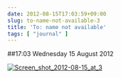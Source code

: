 ```yaml
---
date: 2012-08-15T17:03:59+09:00
slug: to-name-not-available-3
title: 'To: name not available'
tags: [ "journal" ]
---
```


##17:03 Wednesday 15 August 2012

[![Screen_shot_2012-08-15_at_3](https://getfile3.posterous.com/getfile/files.posterous.com/temp-2012-08-15/hDCrHzaktikvkhAaayitzhsDfgbCkdwjhnssHhquaosAshtjyvqpxChepHyk/Screen_Shot_2012-08-15_at_3.57.27_PM.png.scaled500.png)](https://getfile0.posterous.com/getfile/files.posterous.com/temp-2012-08-15/hDCrHzaktikvkhAaayitzhsDfgbCkdwjhnssHhquaosAshtjyvqpxChepHyk/Screen_Shot_2012-08-15_at_3.57.27_PM.png.scaled1000.png)
